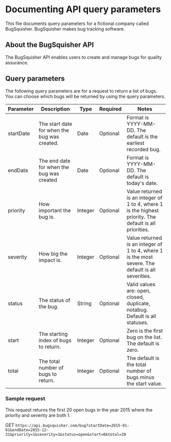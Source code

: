 # Documenting API query parameters

This file documents query parameters for a fictional company called BugSquisher. BugSquisher makes bug tracking software.

## About the BugSquisher API

The BugSquisher API enables users to create and manage bugs for quality assurance.

## Query parameters

The following query parameters are for a request to return a list of bugs. You can choose which bugs will be returned by using the query parameters. 

| Parameter | Description | Type | Required | Notes |
| ----      | ----        | ---- | ----     | ----  |
| startDate | The start date for when the bug was created. | Date | Optional | Format is YYYY-MM-DD. The default is the earliest recorded bug. |
| endDate   | The end date for when the bug was created | Date | Optional | Format is YYYY-MM-DD. The default is today's date. |
| priority  | How important the bug is. | Integer | Optional | Value returned is an integer of 1 to 4, where 1 is the highest priority. The default is all priorities. |
| severity  | How big the impact is. | Integer | Optional | Value returned is an integer of 1 to 4, where 1 is the most severe. The default is all severities. |
| status    | The status of the bug. | String | Optional | Valid values are: open, closed, duplicate, notabug. Default is all statuses. |
| start     | The starting index of bugs to return. | Integer | Optional | Zero is the first bug on the list. The default is zero. |
| total     | The total number of bugs to return. | Integer | Optional | The default is the total number of bugs minus the start value. |

### Sample request

This request returns the first 20 open bugs in the year 2015 where the priority and severity are both 1.

GET `https://api.bugsquisher.com/bug?startDate=2015-01-01&endDate=2015-12-31&priority=1&severity=1&status=open&start=0&total=20` 
